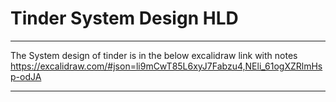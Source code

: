 # Tinder System Design HLD
---

The System design of tinder is in the below excalidraw link with notes
https://excalidraw.com/#json=li9mCwT85L6xyJ7Fabzu4,NEli_61ogXZRlmHsp-odJA

---